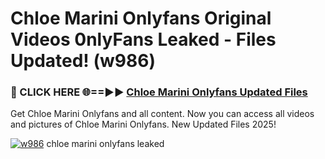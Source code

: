 # Chloe Marini Onlyfans Original Videos 0nlyFans Leaked - Files Updated! (w986)

<h3>🔴 CLICK HERE 🌐==►► <a href="https://tinyurl.com/3hn5wdd3" rel="nofollow">Chloe Marini Onlyfans Updated Files</a></h3>

Get Chloe Marini Onlyfans and all content. Now you can access all videos and pictures of Chloe Marini Onlyfans. New Updated Files 2025!

[![w986](https://i.imgur.com/4HnBqBT.gif)](https://tinyurl.com/3hn5wdd3)
chloe marini onlyfans leaked